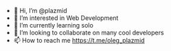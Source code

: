 - 👋 Hi, I’m @plazmid
- 👀 I’m interested in Web Development
- 🌱 I’m currently learning solo
- 💞️ I’m looking to collaborate on many cool developers
- 📫 How to reach me https://t.me/oleg_plazmid

<!---
plazmid/plazmid is a ✨ special ✨ repository because its `README.md` (this file) appears on your GitHub profile.
You can click the Preview link to take a look at your changes.
--->
